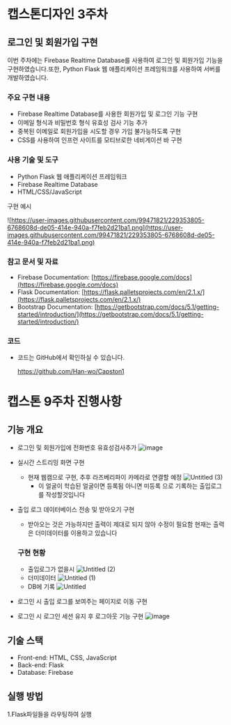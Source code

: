 # 캡스톤디자인 3주차

## 로그인 및 회원가입 구현

이번 주차에는 Firebase Realtime Database를 사용하여 로그인 및 회원가입 기능을 구현하였습니다.또한, Python Flask 웹 애플리케이션 프레임워크를 사용하여 서버를 개발하였습니다.

### 주요 구현 내용

- Firebase Realtime Database를 사용한 회원가입 및 로그인 기능 구현
- 이메일 형식과 비밀번호 형식 유효성 검사 기능 추가
- 중복된 이메일로 회원가입을 시도할 경우 가입 불가능하도록 구현
- CSS를 사용하여 인프런 사이트를 모티브로한 네비게이션 바 구현

### 사용 기술 및 도구

- Python Flask 웹 애플리케이션 프레임워크
- Firebase Realtime Database
- HTML/CSS/JavaScript

구현 예시 

![https://user-images.githubusercontent.com/99471821/229353805-6768608d-de05-414e-940a-f7feb2d21ba1.png](https://user-images.githubusercontent.com/99471821/229353805-6768608d-de05-414e-940a-f7feb2d21ba1.png)

### 참고 문서 및 자료

- Firebase Documentation: [https://firebase.google.com/docs](https://firebase.google.com/docs)
- Flask Documentation: [https://flask.palletsprojects.com/en/2.1.x/](https://flask.palletsprojects.com/en/2.1.x/)
- Bootstrap Documentation: [https://getbootstrap.com/docs/5.1/getting-started/introduction/](https://getbootstrap.com/docs/5.1/getting-started/introduction/)

### 코드

- 코드는 GitHub에서 확인하실 수 있습니다.
    
    https://github.com/Han-wo/Capston1



# 캡스톤 9주차 진행사항

## 기능 개요
- 로그인 및 회원가입에 전화번호 유효성검사추가
    ![image](https://user-images.githubusercontent.com/99471821/236740245-67e041bc-f23e-47b3-9e24-1051f2cd38ec.png)
    
- 실시간 스트리밍 화면 구현
    - 현재 웹캠으로 구현, 추후 라즈베리파이 카메라로 연결할 예정
    ![Untitled (3)](https://user-images.githubusercontent.com/99471821/236741096-1608a0c0-e672-4bfa-af3f-fb9434e1346f.png)
        - 이 얼굴이 학습된 얼굴이면 등록됨 아니면 미등록 으로 기록하는 출입로그를 작성할것입니다
    
- 출입 로그 데이터베이스 전송 및 받아오기 구현
    - 받아오는 것은 가능하지만 출력이 제대로 되지 않아 수정이 필요함 현재는 출력은 더미데이터를 이용하고 있습니다
     ###  구현 현황
     
     -  출입로그가 없을시
        ![Untitled (2)](https://user-images.githubusercontent.com/99471821/236741025-33a0f5b5-60ea-46be-aeec-a37331cf8db9.png)
     - 더미데이터
        ![Untitled (1)](https://user-images.githubusercontent.com/99471821/236740963-5f197c5e-57cb-4031-bd15-c810a97d9546.png)
     - DB에 기록
        ![Untitled](https://user-images.githubusercontent.com/99471821/236740801-d4b52952-07cd-41da-a7ea-ea2d044e5ec9.png)

    
- 로그인 시 출입 로그를 보여주는 페이지로 이동 구현
    
- 로그인 시 로그인 세션 유지 후 로그아웃 기능 구현
    ![image](https://user-images.githubusercontent.com/99471821/236741325-b32f251e-2adc-457f-9005-8a511d1aac51.png)


## 기술 스택
- Front-end: HTML, CSS, JavaScript
- Back-end: Flask
- Database: Firebase 

## 실행 방법
1.Flask파일들을 라우팅하여 실행
